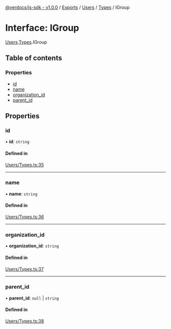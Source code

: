 [@verdocs/js-sdk - v1.0.0](../README.md) / [Exports](../modules.md) / [Users](../modules/Users.md) / [Types](../modules/Users.Types.md) / IGroup

# Interface: IGroup

[Users](../modules/Users.md).[Types](../modules/Users.Types.md).IGroup

## Table of contents

### Properties

- [id](Users.Types.IGroup.md#id)
- [name](Users.Types.IGroup.md#name)
- [organization_id](Users.Types.IGroup.md#organization_id)
- [parent_id](Users.Types.IGroup.md#parent_id)

## Properties

### id

• **id**: `string`

#### Defined in

[Users/Types.ts:35](https://github.com/Verdocs/js-sdk/blob/fb278cb/src/Users/Types.ts#L35)

___

### name

• **name**: `string`

#### Defined in

[Users/Types.ts:36](https://github.com/Verdocs/js-sdk/blob/fb278cb/src/Users/Types.ts#L36)

___

### organization\_id

• **organization\_id**: `string`

#### Defined in

[Users/Types.ts:37](https://github.com/Verdocs/js-sdk/blob/fb278cb/src/Users/Types.ts#L37)

___

### parent\_id

• **parent\_id**: ``null`` \| `string`

#### Defined in

[Users/Types.ts:38](https://github.com/Verdocs/js-sdk/blob/fb278cb/src/Users/Types.ts#L38)

